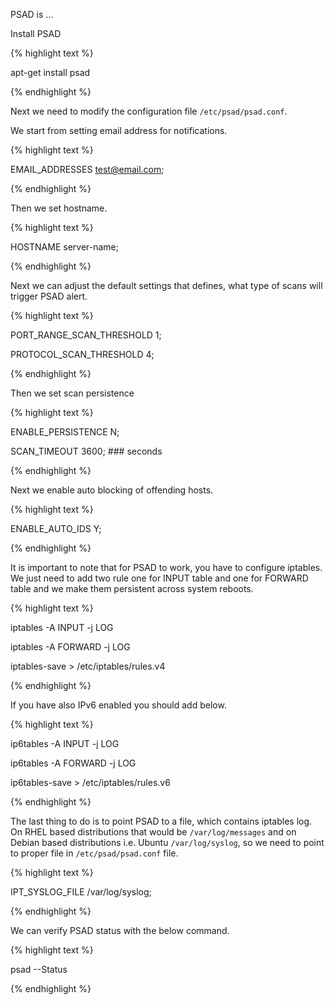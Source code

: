 PSAD is ...


Install PSAD

{% highlight text %}

apt-get install psad

{% endhighlight %}

Next we need to modify the configuration file ```/etc/psad/psad.conf```.

We start from setting email address for notifications.

{% highlight text %}

EMAIL_ADDRESSES             test@email.com;

{% endhighlight %}


Then we set hostname.

{% highlight text %}

HOSTNAME                    server-name;

{% endhighlight %}

Next we can adjust the default settings that defines, what type of scans will trigger PSAD alert.

{% highlight text %}

PORT_RANGE_SCAN_THRESHOLD   1;

PROTOCOL_SCAN_THRESHOLD     4;

{% endhighlight %}

Then we set scan persistence

{% highlight text %}

ENABLE_PERSISTENCE          N;

SCAN_TIMEOUT                3600;  ### seconds

{% endhighlight %}

Next we enable auto blocking of offending hosts.

{% highlight text %}

ENABLE_AUTO_IDS             Y;

{% endhighlight %}

It is important to note that for PSAD to work, you have to configure iptables. We just need to add two rule one for INPUT table and one for FORWARD table and we make them persistent across system reboots.


{% highlight text %}

iptables -A INPUT -j LOG

iptables -A FORWARD -j LOG

iptables-save > /etc/iptables/rules.v4

{% endhighlight %}

If you have also IPv6 enabled you should add below.

{% highlight text %}

ip6tables -A INPUT -j LOG

ip6tables -A FORWARD -j LOG

ip6tables-save > /etc/iptables/rules.v6

{% endhighlight %}

The last thing to do is to point PSAD to a file, which contains iptables log. On RHEL based distributions that would be ```/var/log/messages``` and on Debian based distributions i.e. Ubuntu ```/var/log/syslog```, so we need to point to proper file in ```/etc/psad/psad.conf``` file.

{% highlight text %}

IPT_SYSLOG_FILE             /var/log/syslog;

{% endhighlight %}


We can verify PSAD status with the below command.

{% highlight text %}

psad --Status

{% endhighlight %}
